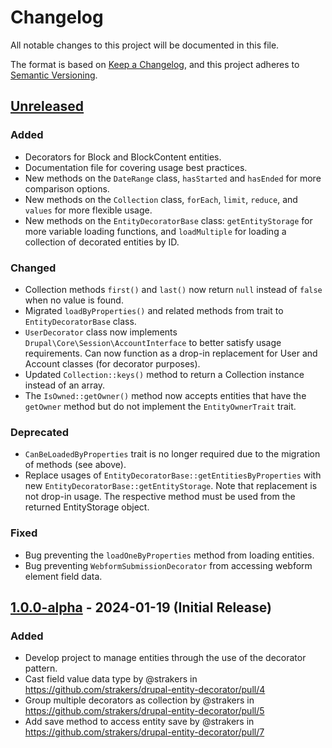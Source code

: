 # Changelog

All notable changes to this project will be documented in this file.

The format is based on [Keep a Changelog](https://keepachangelog.com/en/1.0.0/),
and this project adheres to [Semantic Versioning](https://semver.org/spec/v2.0.0.html).

## [Unreleased]

### Added

* Decorators for Block and BlockContent entities.
* Documentation file for covering usage best practices.
* New methods on the `DateRange` class, `hasStarted` and `hasEnded` for more comparison options.
* New methods on the `Collection` class, `forEach`, `limit`, `reduce`, and `values` for more flexible usage.
* New methods on the `EntityDecoratorBase` class: `getEntityStorage` for more variable loading functions, and 
`loadMultiple` for loading a collection of decorated entities by ID.

### Changed

* Collection methods `first()` and `last()` now return `null` instead of `false` when no value is found.
* Migrated `loadByProperties()` and related methods from trait to `EntityDecoratorBase` class.
* `UserDecorator` class now implements `Drupal\Core\Session\AccountInterface` to better satisfy usage requirements. Can 
now function as a drop-in replacement for User and Account classes (for decorator purposes).
* Updated `Collection::keys()` method to return a Collection instance instead of an array.
* The `IsOwned::getOwner()` method now accepts entities that have the `getOwner` method but do not implement the 
`EntityOwnerTrait` trait.

### Deprecated

* `CanBeLoadedByProperties` trait is no longer required due to the migration of methods (see above).
* Replace usages of `EntityDecoratorBase::getEntitiesByProperties` with new `EntityDecoratorBase::getEntityStorage`. 
Note that replacement is not drop-in usage. The respective method must be used from the returned EntityStorage object.

### Fixed

* Bug preventing the `loadOneByProperties` method from loading entities.
* Bug preventing `WebformSubmissionDecorator` from accessing webform element field data.

## [1.0.0-alpha] - 2024-01-19 (Initial Release)

### Added

* Develop project to manage entities through the use of the decorator pattern.
* Cast field value data type by @strakers in https://github.com/strakers/drupal-entity-decorator/pull/4
* Group multiple decorators as collection by @strakers in https://github.com/strakers/drupal-entity-decorator/pull/5
* Add save method to access entity save by @strakers in https://github.com/strakers/drupal-entity-decorator/pull/7


[unreleased]: https://github.com/strakers/drupal-entity-decorator/compare/v1.0.0-alpha...HEAD
[1.0.0-alpha]: https://github.com/strakers/drupal-entity-decorator/releases/tag/v1.0.0-alpha